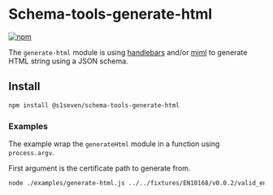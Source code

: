 # Schema-tools-generate-html

[![npm][npm-image]][npm-url] 

[npm-image]: https://img.shields.io/npm/v/@s1seven/schema-tools-generate-html.svg?style=flat
[npm-url]: https://npmjs.org/package/@s1seven/schema-tools-generate-html

The `generate-html` module is using [handlebars] and/or [mjml] to generate HTML string using a JSON schema.

## Install

```bash
npm install @s1seven/schema-tools-generate-html
```

### Examples

The example wrap the `generateHtml` module in a function using `process.argv`.

First argument is the certificate path to generate from.

```bash
node ./examples/generate-html.js ../../fixtures/EN10168/v0.0.2/valid_en10168_test.json
```

[handlebars]: https://www.npmjs.com/package/handlebars
[mjml]: https://www.npmjs.com/package/mjml
